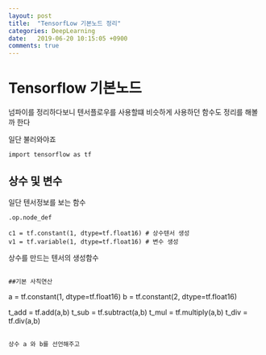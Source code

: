 ```yaml
---
layout: post
title:  "TensorfLow 기본노드 정리"
categories: DeepLearning
date:   2019-06-20 10:15:05 +0900
comments: true
---
```


# Tensorflow 기본노드

넘파이를 정리하다보니 텐서플로우를 사용할떄
비슷하게 사용하던 함수도 정리를 해볼까 한다

일단 불러와야죠

```
import tensorflow as tf
```

## 상수 및 변수

일단 텐서정보를 보는 함수

```
.op.node_def
```

```
c1 = tf.constant(1, dtype=tf.float16) # 상수텐서 생성
v1 = tf.variable(1, dtype=tf.float16) # 변수 생성
```
상수를 만드는 텐서의 생성함수

```

##기본 사칙연산

```
a = tf.constant(1, dtype=tf.float16)
b = tf.constant(2, dtype=tf.float16)

t_add = tf.add(a,b)
t_sub = tf.subtract(a,b)
t_mul = tf.multiply(a,b)
t_div = tf.div(a,b)
```

상수 a 와 b를 선언해주고

